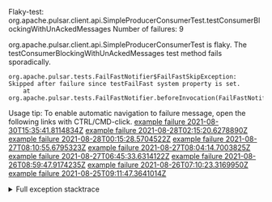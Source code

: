         
Flaky-test: org.apache.pulsar.client.api.SimpleProducerConsumerTest.testConsumerBlockingWithUnAckedMessages
Number of failures: 9

org.apache.pulsar.client.api.SimpleProducerConsumerTest is flaky. The testConsumerBlockingWithUnAckedMessages test method fails sporadically.

```
org.apache.pulsar.tests.FailFastNotifier$FailFastSkipException: Skipped after failure since testFailFast system property is set.
	at org.apache.pulsar.tests.FailFastNotifier.beforeInvocation(FailFastNotifier.java:88)

```

Usage tip: To enable automatic navigation to failure message, open the following links with CTRL/CMD-click.
[example failure 2021-08-30T15:35:41.8114834Z](https://github.com/apache/pulsar/runs/3463119398?check_suite_focus=true#step:9:3323)
[example failure 2021-08-28T02:15:20.6278890Z](https://github.com/apache/pulsar/runs/3448473880?check_suite_focus=true#step:9:2320)
[example failure 2021-08-28T00:15:28.5704522Z](https://github.com/apache/pulsar/runs/3447917315?check_suite_focus=true#step:9:1688)
[example failure 2021-08-27T08:10:55.6795323Z](https://github.com/apache/pulsar/runs/3440980370?check_suite_focus=true#step:9:2387)
[example failure 2021-08-27T08:04:14.7003825Z](https://github.com/apache/pulsar/runs/3440855241?check_suite_focus=true#step:9:2312)
[example failure 2021-08-27T06:45:33.6314122Z](https://github.com/apache/pulsar/runs/3440411158?check_suite_focus=true#step:9:2313)
[example failure 2021-08-26T08:59:47.9174235Z](https://github.com/apache/pulsar/runs/3430539961?check_suite_focus=true#step:9:3022)
[example failure 2021-08-26T07:10:23.3169950Z](https://github.com/apache/pulsar/runs/3429892136?check_suite_focus=true#step:9:2374)
[example failure 2021-08-25T09:11:47.3641014Z](https://github.com/apache/pulsar/runs/3420085427?check_suite_focus=true#step:10:2284)


<details>
<summary>Full exception stacktrace</summary>
<code><pre>
org.apache.pulsar.tests.FailFastNotifier$FailFastSkipException: Skipped after failure since testFailFast system property is set.
	at org.apache.pulsar.tests.FailFastNotifier.beforeInvocation(FailFastNotifier.java:88)

</pre></code>
</details>

